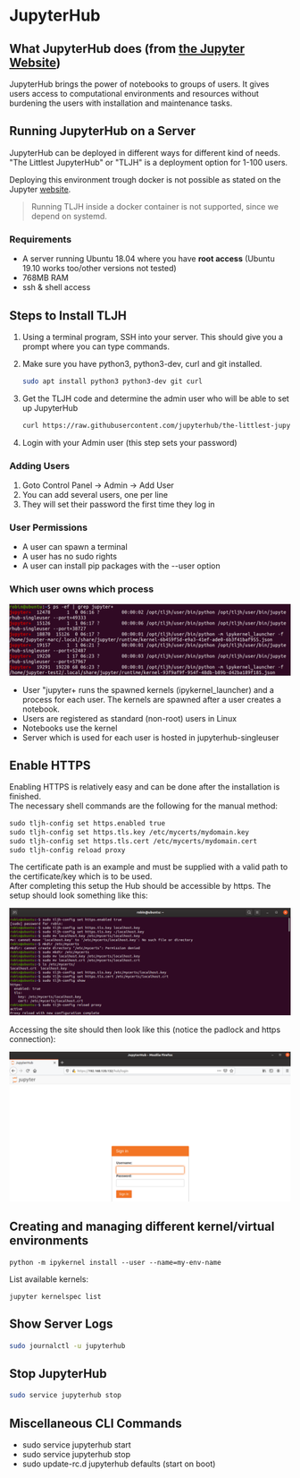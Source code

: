 # JupyterHub

## What JupyterHub does (from [the Jupyter Website](https://jupyter.org/hub))

JupyterHub brings the power of notebooks to groups of users. It gives users access to computational environments and resources without burdening the users with installation and maintenance tasks.

## Running JupyterHub on a Server

JupyterHub can be deployed in different ways for different kind of needs. "The Littlest JupyterHub" or "TLJH" is a deployment option for 1-100 users.

Deploying this environment trough docker is not possible as stated on the Jupyter [website](https://tljh.jupyter.org/en/latest/install/custom-server.html).

> Running TLJH inside a docker container is not supported, since we depend on systemd.

### Requirements

- A server running Ubuntu 18.04 where you have **root access** (Ubuntu 19.10 works too/other versions not tested)
- 768MB RAM
- ssh & shell access

## Steps to Install TLJH

1. Using a terminal program, SSH into your server. This should give you a prompt where you can type commands.

2. Make sure you have python3, python3-dev, curl and git installed.

   ```bash
   sudo apt install python3 python3-dev git curl
   ```

3. Get the TLJH code and determine the admin user who will be able to set up JupyterHub

   ```bash
   curl https://raw.githubusercontent.com/jupyterhub/the-littlest-jupyterhub/master/bootstrap/bootstrap.py | sudo -E python3 - --admin <admin-user-name>
   ```

4. Login with your Admin user (this step sets your password)

### Adding Users

1. Goto Control Panel -> Admin -> Add User
2. You can add several users, one per line
3. They will set their password the first time they log in

### User Permissions

- A user can spawn a terminal
- A user has no sudo rights
- A user can install pip packages with the --user option

### Which user owns which process

![linux-ps](ressources/linux-ps.PNG)

- User "jupyter+ runs the spawned kernels (ipykernel_launcher) and a process for each user. The kernels are spawned after a user creates a notebook.
- Users are registered as standard (non-root) users in Linux
- Notebooks use the kernel
- Server which is used for each user is hosted in jupyterhub-singleuser

## Enable HTTPS

Enabling HTTPS is relatively easy and can be done after the installation is finished.  
The necessary shell commands are the following for the manual method:

```CLI
sudo tljh-config set https.enabled true
sudo tljh-config set https.tls.key /etc/mycerts/mydomain.key
sudo tljh-config set https.tls.cert /etc/mycerts/mydomain.cert
sudo tljh-config reload proxy
```

The certificate path is an example and must be supplied with a valid path to the certificate/key which is to be used.  
After completing this setup the Hub should be accessible by https.
The setup should look something like this:

![HttpsSetup](ressources/httpsConfiguration.PNG)

Accessing the site should then look like this (notice the padlock and https connection):

![HttpsAccess](ressources/hubWithHttps.PNG)

## Creating and managing different kernel/virtual environments

```CLI
python -m ipykernel install --user --name=my-env-name
```

List available kernels:

```CLI
jupyter kernelspec list
```

## Show Server Logs

```bash
sudo journalctl -u jupyterhub
```

## Stop JupyterHub

```bash
sudo service jupyterhub stop
```

## Miscellaneous CLI Commands

- sudo service jupyterhub start
- sudo service jupyterhub stop
- sudo update-rc.d jupyterhub defaults (start on boot)
